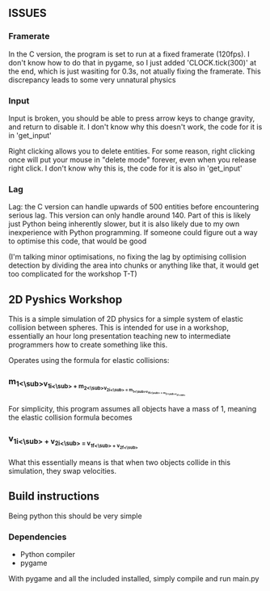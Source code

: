 ## ISSUES
### Framerate
In the C version, the program is set to run at a fixed framerate (120fps). I don't know how to do that in pygame,
so I just added 'CLOCK.tick(300)' at the end, which is just wasiting for 0.3s, not atually fixing the framerate.
This discrepancy leads to some very unnatural physics
### Input
Input is broken, you should be able to press arrow keys to change gravity, and return to disable it. I don't know 
why this doesn't work, the code for it is in 'get_input'

Right clicking allows you to delete entities. For some reason, right clicking once will put your mouse in "delete 
mode" forever, even when you release right click. I don't know why this is, the code for it is also in 'get_input'
### Lag
Lag: the C version can handle upwards of 500 entities before encountering serious lag. This version can only handle
around 140. Part of this is likely just Python being inherently slower, but it is also likely due to my own
inexperience with Python programming. If someone could figure out a way to optimise this code, that would be good

(I'm talking minor optimisations, no fixing the lag by optimising collision detection by dividing the area into 
chunks or anything like that, it would get too complicated for the workshop T-T)

## 2D Pyshics Workshop

This is a simple simulation of 2D physics for a simple system of elastic collision between spheres.
This is intended for use in a workshop, essentially an hour long presentation teaching new to intermediate programmers how to create something like this. 

Operates using the formula for elastic collisions: 
### m<sub>1<\sub>v<sub>1i<\sub> + m<sub>2<\sub>v<sub>2i<\sub> = m<sub>1<\sub>v<sub>1f<\sub> + m<sub>2<\sub>v<sub>2f<\sub>

For simplicity, this program assumes all objects have a mass of 1, meaning the elastic collision formula becomes
### v<sub>1i<\sub> + v<sub>2i<\sub> = v<sub>1f<\sub> + v<sub>2f<\sub>

What this essentially means is that when two objects collide in this simulation, they swap velocities.

## Build instructions
Being python this should be very simple
### Dependencies
- Python compiler
- pygame

With pygame and all the included installed, simply compile and run main.py